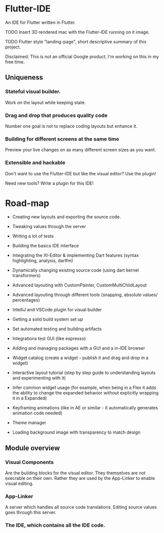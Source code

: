 # Flutter-IDE

An IDE for Flutter written in Flutter.


TODO insert 3D rendered mac with the Flutter-IDE running on it image.

TODO Flutter style "landing-page", short descriptive summary of this project.

Disclaimed: This is not an official Google product, I'm working on this in my free time.

## Uniqueness

### Stateful visual builder.

Work on the layout while keeping state.

### Drag and drop that produces quality code

Number one goal is not to replace coding layouts but enhance it.

### Building for different screens at the same time

Preview your live changes on as many different screen sizes as you want.

### Extensible and hackable

Don't want to use the Flutter-IDE but like the visual editor? Use the plugin!

Need new tools? Write a plugin for this IDE!



# Road-map

- Creating new layouts and exporting the source code.

- Tweaking values through the server

- Writing a lot of tests

- Building the basics IDE interface

- Integrating the XI-Editor & implementing Dart features (syntax highlighting, 
analysis, dartfm)

- Dynamically changing existing source code (using dart kernel transformers)

- Advanced layouting with CustomPainter, CustomMultiChildLayout

- Advanced layouting through different tools (snapping, absolute values/ 
percentages)

- IntelliJ and VSCode plugin for visual builder

- Getting a solid build system set up

- Set automated testing and building artifacts 

- Integrations test GUI (like espresso)

- Adding and managing packages with a GUI and a in-IDE browser

- Widget catalog (create a widget - publish it and drag and drop in a widget)

- Interactive layout tutorial (step by step guide to understanding layouts
and experimenting with it)

- Infer common widget usage (for example, when being in a Flex it adds the ability to change the expanded behavior without
explicitly wrapping it in a Expanded)

- Keyframing animations (like in AE or similar - it automatically generates animation code needed)

- Theme manager

- Loading background image with transparency to match design



## Module overview

### Visual Components

Are the building blocks for the visual editor. They themselves are not
execrable on their own. Rather they are used by the App-Linker to enable
visual editing.

### App-Linker

A server which handles all source code translations. Editing source values
goes through this server.

### The IDE, which contains all the IDE code.

